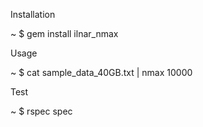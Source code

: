 Installation

~ $ gem install ilnar_nmax

Usage

~ $ cat sample_data_40GB.txt | nmax 10000

Test

~ $ rspec spec
